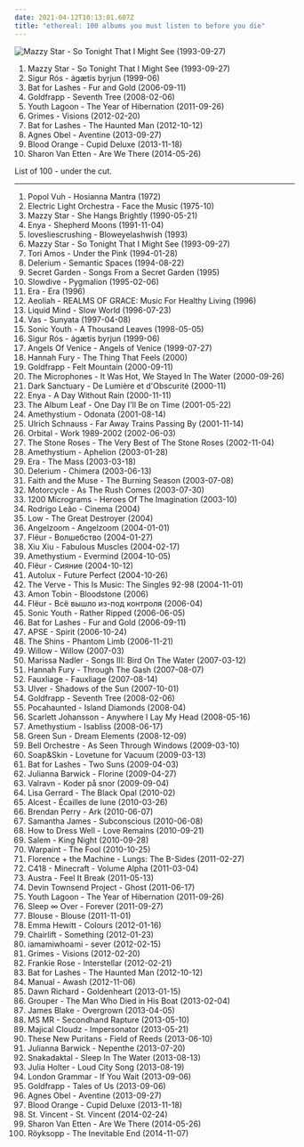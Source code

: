 ```yaml
---
date: 2021-04-12T10:13:01.607Z
title: "ethereal: 100 albums you must listen to before you die"
---
```

![Mazzy Star - So Tonight That I Might See (1993-09-27)](http://coverartarchive.org/release/d9fa44a6-c79b-4b70-806b-af5eb748e8f8/5320516788-500.jpg "Mazzy Star - So Tonight That I Might See (1993-09-27)")
<ol class="albums">
<li data-cover="http://coverartarchive.org/release/d9fa44a6-c79b-4b70-806b-af5eb748e8f8/5320516788-500.jpg" data-tags="dream pop, female vocalists, alternative, 90s" role="button">Mazzy Star - So Tonight That I Might See (1993-09-27)</li>
<li data-cover="http://coverartarchive.org/release/3f38169f-6501-4383-8a0e-06d416338e8f/6928375238-500.jpg" data-tags="post-rock" role="button">Sigur Rós - ágætis byrjun (1999-06)</li>
<li data-cover="https://img.discogs.com/e8j4hzjnmOYuCeJKF02RrN_5_YY=/fit-in/600x594/filters:strip_icc():format(jpeg):mode_rgb():quality(90)/discogs-images/R-1054660-1198425678.jpeg.jpg" data-tags="indie, female vocalists" role="button">Bat for Lashes - Fur and Gold (2006-09-11)</li>
<li data-cover="https://img.discogs.com/73mAPAbvKt1kGGKSDvi5DG3ow9k=/fit-in/600x595/filters:strip_icc():format(jpeg):mode_rgb():quality(90)/discogs-images/R-7625635-1445709296-7336.jpeg.jpg" data-tags="female vocalists, downtempo, trip-hop" role="button">Goldfrapp - Seventh Tree (2008-02-06)</li>
<li data-cover="https://img.discogs.com/-BR4yY32Gdk7o4SF5Ha0Wvj9gp0=/fit-in/600x600/filters:strip_icc():format(jpeg):mode_rgb():quality(90)/discogs-images/R-3020807-1318528929.jpeg.jpg" data-tags="dream pop" role="button">Youth Lagoon - The Year of Hibernation (2011-09-26)</li>
<li data-cover="http://coverartarchive.org/release/e2541a4f-c91e-412e-837b-ce63cc8ea960/5391811873-500.jpg" data-tags="dream pop" role="button">Grimes - Visions (2012-02-20)</li>
<li data-cover="http://coverartarchive.org/release/138edfef-da8d-4992-a93b-d41ac314e93c/7732754501-500.jpg" data-tags="dream pop, alternative" role="button">Bat for Lashes - The Haunted Man (2012-10-12)</li>
<li data-cover="http://coverartarchive.org/release/2d012e66-6759-485b-beb5-00532c46a386/8544215048-500.jpg" data-tags="folk, singer-songwriter, piano" role="button">Agnes Obel - Aventine (2013-09-27)</li>
<li data-cover="http://coverartarchive.org/release/b825c5c2-ebe3-4c84-91f8-c27e75dbc684/19238888629-500.jpg" data-tags="rnb, soul, 2010s" role="button">Blood Orange - Cupid Deluxe (2013-11-18)</li>
<li data-cover="http://coverartarchive.org/release/294ce5a9-a36b-4e41-982e-56f2f94bb581/20346832405-500.jpg" data-tags="folk, indie folk" role="button">Sharon Van Etten - Are We There (2014-05-26)</li>
</ol>
List of 100 - under the cut.
<!-- more -->

_________________

<ol class="albums">
<li data-cover="http://coverartarchive.org/release/8ea4b878-756e-3579-9c91-70623918c04c/9735906881-500.jpg" data-tags="experimental, new age, krautrock" role="button">
Popol Vuh - Hosianna Mantra (1972)
</li>
<li data-cover="http://coverartarchive.org/release/3da95428-3f4b-471b-8aea-ed40bcf04179/7108599389-500.jpg" data-tags="classic rock" role="button">
Electric Light Orchestra - Face the Music (1975-10)
</li>
<li data-cover="http://coverartarchive.org/release/c74307be-1085-4026-97ab-60b676e367c5/1923128273-500.jpg" data-tags="female vocalists, 90s, dream pop" role="button">
Mazzy Star - She Hangs Brightly (1990-05-21)
</li>
<li data-cover="http://coverartarchive.org/release/2fbbe6b7-5679-33cf-a084-ee4bd5429807/16797026280-500.jpg" data-tags="celtic, new age" role="button">
Enya - Shepherd Moons (1991-11-04)
</li>
<li data-cover="https://img.discogs.com/1HBW6zvyauirjRWawLzeIROBh5k=/fit-in/600x596/filters:strip_icc():format(jpeg):mode_rgb():quality(90)/discogs-images/R-140088-1154032651.jpeg.jpg" data-tags="shoegaze, dreamy" role="button">
lovesliescrushing - Bloweyelashwish (1993)
</li>
<li data-cover="http://coverartarchive.org/release/d9fa44a6-c79b-4b70-806b-af5eb748e8f8/5320516788-500.jpg" data-tags="dream pop, female vocalists, alternative, 90s" role="button">
Mazzy Star - So Tonight That I Might See (1993-09-27)
</li>
<li data-cover="http://coverartarchive.org/release/716ab432-03be-3567-9d9f-1cbb4736e0dc/24215052902-500.jpg" data-tags="piano, alternative, 90s" role="button">
Tori Amos - Under the Pink (1994-01-28)
</li>
<li data-cover="http://coverartarchive.org/release/a19d73a5-005c-4be6-b256-2ca68249f176/18661266418-500.jpg" data-tags="electronic, ambient, chillout, electronica, delerium" role="button">
Delerium - Semantic Spaces (1994-08-22)
</li>
<li data-cover="http://coverartarchive.org/release/241eeee9-802f-3bf4-85e2-733cdd209836/27181976185-500.jpg" data-tags="new age, celtic, secret garden" role="button">
Secret Garden - Songs From a Secret Garden (1995)
</li>
<li data-cover="https://img.discogs.com/fFoc3CnP3PL9Vpv3wihBhmRg83Y=/fit-in/600x600/filters:strip_icc():format(jpeg):mode_rgb():quality(90)/discogs-images/R-584370-1217716047.jpeg.jpg" data-tags="shoegaze, ambient, dream pop" role="button">
Slowdive - Pygmalion (1995-02-06)
</li>
<li data-cover="http://coverartarchive.org/release/e6ad5820-ad0a-3a8d-9dc8-5588aa4643d9/9943104925-500.jpg" data-tags="era, new age" role="button">
Era - Era (1996)
</li>
<li data-cover="http://coverartarchive.org/release/04882512-0ef2-4daa-bd7a-a40ed0e8e95c/18120026013-500.jpg" data-tags="ethereal" role="button">
Aeoliah - REALMS OF GRACE: Music For Healthy Living (1996)
</li>
<li data-cover="https://via.placeholder.com/450" data-tags="ambient" role="button">
Liquid Mind - Slow World (1996-07-23)
</li>
<li data-cover="http://coverartarchive.org/release/db18ce9e-4bd5-43b7-869f-35e4e83423ab/3460033404-500.jpg" data-tags="world, ethnic, ethereal" role="button">
Vas - Sunyata (1997-04-08)
</li>
<li data-cover="https://img.discogs.com/qeSNS31G6vJ758RVSQm4W6ho6nI=/fit-in/439x380/filters:strip_icc():format(jpeg):mode_rgb():quality(90)/discogs-images/R-4879756-1378290331-3017.jpeg.jpg" data-tags="experimental, alternative" role="button">
Sonic Youth - A Thousand Leaves (1998-05-05)
</li>
<li data-cover="http://coverartarchive.org/release/3f38169f-6501-4383-8a0e-06d416338e8f/6928375238-500.jpg" data-tags="post-rock" role="button">
Sigur Rós - ágætis byrjun (1999-06)
</li>
<li data-cover="http://coverartarchive.org/release/64d28341-fe13-4355-a49f-58a78ef73636/9424878633-500.jpg" data-tags="new age" role="button">
Angels Of Venice - Angels of Venice (1999-07-27)
</li>
<li data-cover="http://coverartarchive.org/release/20fd8611-cffc-4a60-86c8-165e8a48100e/21747393696-500.jpg" data-tags="ethereal, music to drown in" role="button">
Hannah Fury - The Thing That Feels (2000)
</li>
<li data-cover="http://coverartarchive.org/release/a9c71b51-ad11-436e-b759-9f23c324433a/5128575556-500.jpg" data-tags="trip-hop, electronic" role="button">
Goldfrapp - Felt Mountain (2000-09-11)
</li>
<li data-cover="http://coverartarchive.org/release/25854b63-25fd-4375-b18a-1007176c676d/14932745161-500.jpg" data-tags="lo-fi, indietronica" role="button">
The Microphones - It Was Hot, We Stayed In The Water (2000-09-26)
</li>
<li data-cover="http://coverartarchive.org/release/b7da4b4f-31ae-408f-87de-18cf8fe8a4c7/22396327500-500.jpg" data-tags="gothic, neoclassical darkwave, ethereal, darkwave" role="button">
Dark Sanctuary - De Lumière et d'Obscurité (2000-11)
</li>
<li data-cover="http://coverartarchive.org/release/76d53e8d-a605-3a57-a188-450d6884fff5/13737540134-500.jpg" data-tags="new age, celtic, enya" role="button">
Enya - A Day Without Rain (2000-11-11)
</li>
<li data-cover="http://coverartarchive.org/release/ac46568e-7818-4351-8d8a-a59ce427e636/21974963842-500.jpg" data-tags="post-rock" role="button">
The Album Leaf - One Day I'll Be on Time (2001-05-22)
</li>
<li data-cover="http://coverartarchive.org/release/2a4d245c-f596-4ea5-91ef-0c5761b0f826/2308134752-500.jpg" data-tags="new age, ambient" role="button">
Amethystium - Odonata (2001-08-14)
</li>
<li data-cover="https://img.discogs.com/fz2gCGNE1ZDPji-D3fcK8oKAzxQ=/fit-in/472x419/filters:strip_icc():format(jpeg):mode_rgb():quality(90)/discogs-images/R-1577550-1256586457.jpeg.jpg" data-tags="ambient, electronic" role="button">
Ulrich Schnauss - Far Away Trains Passing By (2001-11-14)
</li>
<li data-cover="https://img.discogs.com/0zxzdTRtbAXWbKlpiTfKG1f_JRk=/fit-in/600x597/filters:strip_icc():format(jpeg):mode_rgb():quality(90)/discogs-images/R-2657832-1295294018.jpeg.jpg" data-tags="electronic" role="button">
Orbital - Work 1989-2002 (2002-06-03)
</li>
<li data-cover="https://img.discogs.com/xNhbq7wdrCp41Cli9eWorBoOBUY=/fit-in/600x603/filters:strip_icc():format(jpeg):mode_rgb():quality(90)/discogs-images/R-15694999-1596054295-8929.jpeg.jpg" data-tags="rock" role="button">
The Stone Roses - The Very Best of The Stone Roses (2002-11-04)
</li>
<li data-cover="http://coverartarchive.org/release/5fc78c2c-3ad2-4152-b7c8-0fb25d1316e7/11792823041-500.jpg" data-tags="new age, ambient" role="button">
Amethystium - Aphelion (2003-01-28)
</li>
<li data-cover="http://coverartarchive.org/release/2f627353-447e-33b9-aca5-9c3faa4586aa/3245210755-500.jpg" data-tags="new age, era" role="button">
Era - The Mass (2003-03-18)
</li>
<li data-cover="https://img.discogs.com/XRNMoTkID3Igd_KNFYhMxOhV0ZE=/fit-in/600x601/filters:strip_icc():format(jpeg):mode_rgb():quality(90)/discogs-images/R-6246860-1414683603-8850.jpeg.jpg" data-tags="ambient" role="button">
Delerium - Chimera (2003-06-13)
</li>
<li data-cover="https://img.discogs.com/PwLxDpKp4ZMyejyXT5CjJ_eDh8k=/fit-in/600x600/filters:strip_icc():format(jpeg):mode_rgb():quality(90)/discogs-images/R-479776-1402230122-1820.jpeg.jpg" data-tags="darkwave, gothic rock" role="button">
Faith and the Muse - The Burning Season (2003-07-08)
</li>
<li data-cover="https://img.discogs.com/DHKjXQJK-nZMGl86x90BioJ-KJU=/fit-in/314x313/filters:strip_icc():format(jpeg):mode_rgb():quality(90)/discogs-images/R-169504-1127089792.jpeg.jpg" data-tags="trance" role="button">
Motorcycle - As The Rush Comes (2003-07-30)
</li>
<li data-cover="http://coverartarchive.org/release/60a13ddd-9ea6-4426-b927-cb0e940450d7/5225689875-500.jpg" data-tags="goa" role="button">
1200 Micrograms - Heroes Of The Imagination (2003-10)
</li>
<li data-cover="http://coverartarchive.org/release/ee6c545b-7cba-41b1-9cf4-d2edb93259d2/3458028973-500.jpg" data-tags="contemporary, portugal, ethereal, interesting, zugfahrmusik, granka, hurina, world collabs, folk - portugal, atahualpa yupanqui, jonasmusik, el payador perseguido" role="button">
Rodrigo Leão - Cinema (2004)
</li>
<li data-cover="https://img.discogs.com/TxJKZ4bR1eTxNRKg41uQlj9OIH8=/fit-in/600x587/filters:strip_icc():format(jpeg):mode_rgb():quality(90)/discogs-images/R-400180-1330515072.jpeg.jpg" data-tags="rock, indie rock, sub pop" role="button">
Low - The Great Destroyer (2004)
</li>
<li data-cover="http://coverartarchive.org/release/58f47cac-c702-4018-ba4a-7cf3a40941a2/2610903396-500.jpg" data-tags="ambient, ethereal, darkwave, female vocalists" role="button">
Angelzoom - Angelzoom (2004-01-01)
</li>
<li data-cover="http://coverartarchive.org/release/ea9811df-915b-4d1b-8172-673b5cc4ce7d/4397578495-500.jpg" data-tags="ethereal" role="button">
Flëur - Волшебство (2004-01-27)
</li>
<li data-cover="http://coverartarchive.org/release/40ea02cf-77ee-43e7-89c3-ab54f759c078/5619297237-500.jpg" data-tags="experimental" role="button">
Xiu Xiu - Fabulous Muscles (2004-02-17)
</li>
<li data-cover="http://coverartarchive.org/release/540ad2af-01ee-492c-b9de-7bc8dffb7cd3/6752013943-500.jpg" data-tags="new age" role="button">
Amethystium - Evermind (2004-10-05)
</li>
<li data-cover="http://coverartarchive.org/release/67148959-1ccd-3c30-8645-cfb8301b0001/4778416413-500.jpg" data-tags="cardiowave" role="button">
Flëur - Сияние (2004-10-12)
</li>
<li data-cover="http://coverartarchive.org/release/3376bd98-51de-464c-a801-0bd4dc3d8256/24039927381-500.jpg" data-tags="shoegaze" role="button">
Autolux - Future Perfect (2004-10-26)
</li>
<li data-cover="http://coverartarchive.org/release/c8130bea-adf4-4c8f-8784-594e537e1082/20162514827-500.jpg" data-tags="britpop" role="button">
The Verve - This Is Music: The Singles 92-98 (2004-11-01)
</li>
<li data-cover="https://img.discogs.com/W_H0_HJJIh_uTOBF9lP9M5SI-zk=/fit-in/600x600/filters:strip_icc():format(jpeg):mode_rgb():quality(90)/discogs-images/R-913381-1172231675.jpeg.jpg" data-tags="ambient, ethereal" role="button">
Amon Tobin - Bloodstone (2006)
</li>
<li data-cover="http://coverartarchive.org/release/ab7ebe88-c495-4a44-808b-61f89e7ad3f7/9100597320-500.jpg" data-tags="cardiowave" role="button">
Flëur - Всё вышло из-под контроля (2006-04)
</li>
<li data-cover="https://img.discogs.com/w7C3d8OHmFjsMS3t3Tvx8WQSFRo=/fit-in/400x391/filters:strip_icc():format(jpeg):mode_rgb():quality(90)/discogs-images/R-5119480-1385028132-2136.jpeg.jpg" data-tags="alternative rock" role="button">
Sonic Youth - Rather Ripped (2006-06-05)
</li>
<li data-cover="https://img.discogs.com/e8j4hzjnmOYuCeJKF02RrN_5_YY=/fit-in/600x594/filters:strip_icc():format(jpeg):mode_rgb():quality(90)/discogs-images/R-1054660-1198425678.jpeg.jpg" data-tags="indie, female vocalists" role="button">
Bat for Lashes - Fur and Gold (2006-09-11)
</li>
<li data-cover="https://img.discogs.com/puejkqh-SaEpKYN6cldpw3JRDCY=/fit-in/426x426/filters:strip_icc():format(jpeg):mode_rgb():quality(90)/discogs-images/R-1011062-1194177277.jpeg.jpg" data-tags="ambient, post-rock, progressive, ethereal, post rock, lsd, manjoh, de:bug album reviews 2007, try this, toad-tested mother-approved" role="button">
APSE - Spirit (2006-10-24)
</li>
<li data-cover="http://coverartarchive.org/release/6eeb86b8-b24b-3c08-909f-efd59f6d48c7/3362466019-500.jpg" data-tags="ethereal, the shins - phantom limb, gene loves, gene alt, folk-alt" role="button">
The Shins - Phantom Limb (2006-11-21)
</li>
<li data-cover="http://coverartarchive.org/release/0f857ab9-6cd0-45e6-b618-93947c185cf5/13071763593-500.jpg" data-tags="neo-soul" role="button">
Willow - Willow (2007-03)
</li>
<li data-cover="http://coverartarchive.org/release/6612f329-7d59-4578-8128-c2a2ec86565c/8703131155-500.jpg" data-tags="folk" role="button">
Marissa Nadler - Songs III: Bird On The Water (2007-03-12)
</li>
<li data-cover="https://img.discogs.com/mlqlmJcBoErSPvGnR7arWK58sMQ=/fit-in/240x240/filters:strip_icc():format(jpeg):mode_rgb():quality(90)/discogs-images/R-1314444-1208912306.jpeg.jpg" data-tags="ethereal" role="button">
Hannah Fury - Through The Gash (2007-08-07)
</li>
<li data-cover="http://coverartarchive.org/release/96afbb05-6402-467e-a966-849e9cba33a1/1385609869-500.jpg" data-tags="pop, newage, new age and ambient, new age aesthetics, new age favorites, ethereal new age, new age electronic" role="button">
Fauxliage - Fauxliage (2007-08-14)
</li>
<li data-cover="http://coverartarchive.org/release/91f242ac-7e10-372e-9a51-2deace4a2f04/9227664763-500.jpg" data-tags="ambient" role="button">
Ulver - Shadows of the Sun (2007-10-01)
</li>
<li data-cover="https://img.discogs.com/73mAPAbvKt1kGGKSDvi5DG3ow9k=/fit-in/600x595/filters:strip_icc():format(jpeg):mode_rgb():quality(90)/discogs-images/R-7625635-1445709296-7336.jpeg.jpg" data-tags="female vocalists, downtempo, trip-hop" role="button">
Goldfrapp - Seventh Tree (2008-02-06)
</li>
<li data-cover="http://coverartarchive.org/release/a8ddacfa-fd14-48b2-b4eb-1c0e73134aae/21327156415-500.jpg" data-tags="psychedelic, drone, ethereal" role="button">
Pocahaunted - Island Diamonds (2008-04)
</li>
<li data-cover="http://coverartarchive.org/release/8cf43ee9-65c3-407e-863d-cdb7b8bbad39/28864635475-500.jpg" data-tags="tom waits, alternative, cover" role="button">
Scarlett Johansson - Anywhere I Lay My Head (2008-05-16)
</li>
<li data-cover="https://via.placeholder.com/450" data-tags="new age" role="button">
Amethystium - Isabliss (2008-06-17)
</li>
<li data-cover="https://img.discogs.com/pV82XFnsHpbLL2ML-ZT7lG4c_EU=/fit-in/600x600/filters:strip_icc():format(jpeg):mode_rgb():quality(90)/discogs-images/R-2187441-1327459407.jpeg.jpg" data-tags="ambient" role="button">
Green Sun - Dream Elements (2008-12-09)
</li>
<li data-cover="http://coverartarchive.org/release/554c9634-b76d-45e7-9682-78e6c56aa221/10893828236-500.jpg" data-tags="post-rock, haunting, ethereal, folk rock, post rock, march, 10th, progarchives100" role="button">
Bell Orchestre - As Seen Through Windows (2009-03-10)
</li>
<li data-cover="https://img.discogs.com/5ULMdii6V1Px_WEq_Gnq-FYTwV4=/fit-in/500x500/filters:strip_icc():format(jpeg):mode_rgb():quality(90)/discogs-images/R-1690134-1266618713.jpeg.jpg" data-tags="piano" role="button">
Soap&Skin - Lovetune for Vacuum (2009-03-13)
</li>
<li data-cover="http://coverartarchive.org/release/1589c9ec-b9d8-30e6-8f0c-57dd7c52ec35/8202001315-500.jpg" data-tags="alternative, atmospheric" role="button">
Bat for Lashes - Two Suns (2009-04-03)
</li>
<li data-cover="https://img.discogs.com/vxsJJub8q2Y0rdRMPw-ZKPoAN4Q=/fit-in/600x600/filters:strip_icc():format(jpeg):mode_rgb():quality(90)/discogs-images/R-1760543-1241604763.jpeg.jpg" data-tags="female vocalists, dream pop, sleep, ethereal" role="button">
Julianna Barwick - Florine (2009-04-27)
</li>
<li data-cover="http://coverartarchive.org/release/fd1d3a84-3600-49cd-b1d7-ccd4d10c58af/3168123217-500.jpg" data-tags="ethereal, folktronica" role="button">
Valravn - Koder på snor (2009-09-04)
</li>
<li data-cover="http://coverartarchive.org/release/e44a9d06-d71f-3b2d-821d-8cdade611a12/7603461698-500.jpg" data-tags="female vocalists" role="button">
Lisa Gerrard - The Black Opal (2010-02)
</li>
<li data-cover="http://coverartarchive.org/release/33749b62-1fa9-4ab0-b1e2-8696e3386bae/2239809767-500.jpg" data-tags="shoegaze, atmospheric black metal, post-rock" role="button">
Alcest - Écailles de lune (2010-03-26)
</li>
<li data-cover="http://coverartarchive.org/release/74223505-9219-4815-b702-a5537d0e466a/22171727826-500.jpg" data-tags="ambient, ethereal" role="button">
Brendan Perry - Ark (2010-06-07)
</li>
<li data-cover="http://coverartarchive.org/release/1b765373-348b-48f0-8ff7-d38b2946ff30/3682371353-500.jpg" data-tags="chillout, pop, dance, house, lounge, ethereal, euphoric, deep house, vocal house, hypnotizing" role="button">
Samantha James - Subconscious (2010-06-08)
</li>
<li data-cover="http://coverartarchive.org/release/672b0552-385f-400e-9934-eaed8fe770c8/6610332297-500.jpg" data-tags="ambient" role="button">
How to Dress Well - Love Remains (2010-09-21)
</li>
<li data-cover="http://coverartarchive.org/release/c2852bc2-4919-41e7-aab4-c3ff47ba1c2c/20543754977-500.jpg" data-tags="witch house" role="button">
Salem - King Night (2010-09-28)
</li>
<li data-cover="https://img.discogs.com/iyNfvflk9g5dK8cwVCrBIyFfNyg=/fit-in/600x530/filters:strip_icc():format(jpeg):mode_rgb():quality(90)/discogs-images/R-2511029-1459303667-7250.jpeg.jpg" data-tags="psychedelic rock" role="button">
Warpaint - The Fool (2010-10-25)
</li>
<li data-cover="http://coverartarchive.org/release/018e2e84-f12f-40a0-b9c3-083a7684347a/3178531758-500.jpg" data-tags="alternative, indie rock, female vocalists, ethereal, lungs, florence welch" role="button">
Florence + the Machine - Lungs: The B-Sides (2011-02-27)
</li>
<li data-cover="http://coverartarchive.org/release/5e396e48-5bc1-4d28-ab34-ee77dc534fed/22120675980-500.jpg" data-tags="ambient" role="button">
C418 - Minecraft - Volume Alpha (2011-03-04)
</li>
<li data-cover="http://coverartarchive.org/release/5e8aec59-129c-4cb4-b894-5e59edb5c4ca/4261741516-500.jpg" data-tags="indie electronic, new wave, alternative, synthpop" role="button">
Austra - Feel It Break (2011-05-13)
</li>
<li data-cover="http://coverartarchive.org/release/e71682ab-2827-4922-914f-933c816dd27b/16155008824-500.jpg" data-tags="ambient, progressive rock" role="button">
Devin Townsend Project - Ghost (2011-06-17)
</li>
<li data-cover="https://img.discogs.com/-BR4yY32Gdk7o4SF5Ha0Wvj9gp0=/fit-in/600x600/filters:strip_icc():format(jpeg):mode_rgb():quality(90)/discogs-images/R-3020807-1318528929.jpeg.jpg" data-tags="dream pop" role="button">
Youth Lagoon - The Year of Hibernation (2011-09-26)
</li>
<li data-cover="https://img.discogs.com/sGd8E_zOvzvRjoezdsgI68Byq3k=/fit-in/300x299/filters:strip_icc():format(jpeg):mode_rgb():quality(90)/discogs-images/R-3115784-1316516902.jpeg.jpg" data-tags="experimental, dream pop" role="button">
Sleep ∞ Over - Forever (2011-09-27)
</li>
<li data-cover="http://coverartarchive.org/release/7c9c2ef1-0250-4d91-ac60-ab4c702180d2/6755910409-500.jpg" data-tags="dream pop" role="button">
Blouse - Blouse (2011-11-01)
</li>
<li data-cover="https://img.discogs.com/_8OAxE1gHkt-Fhm2FtNSCku2TUc=/fit-in/600x600/filters:strip_icc():format(jpeg):mode_rgb():quality(90)/discogs-images/R-3345383-1326697235.jpeg.jpg" data-tags="atmospheric, ethereal, vocal trance, female vocal trance, vocal dance" role="button">
Emma Hewitt - Colours (2012-01-16)
</li>
<li data-cover="https://img.discogs.com/cZKOCXiTv92kp3ZvOosCCfTzyqI=/fit-in/600x599/filters:strip_icc():format(jpeg):mode_rgb():quality(90)/discogs-images/R-3361276-1327338274.jpeg.jpg" data-tags="indie, alternative, indie pop" role="button">
Chairlift - Something (2012-01-23)
</li>
<li data-cover="http://coverartarchive.org/release/17b626dc-ff74-4e36-9352-6730e4497f78/1233373890-500.jpg" data-tags="ethereal" role="button">
iamamiwhoami - sever (2012-02-15)
</li>
<li data-cover="http://coverartarchive.org/release/e2541a4f-c91e-412e-837b-ce63cc8ea960/5391811873-500.jpg" data-tags="dream pop" role="button">
Grimes - Visions (2012-02-20)
</li>
<li data-cover="http://coverartarchive.org/release/21fe0978-2169-4739-8170-e676deb84fff/3982008386-500.jpg" data-tags="indie, indie rock, dream pop" role="button">
Frankie Rose - Interstellar (2012-02-21)
</li>
<li data-cover="http://coverartarchive.org/release/138edfef-da8d-4992-a93b-d41ac314e93c/7732754501-500.jpg" data-tags="dream pop, alternative" role="button">
Bat for Lashes - The Haunted Man (2012-10-12)
</li>
<li data-cover="https://via.placeholder.com/450" data-tags="ambient, dreamy, ethereal, soundscapes, tasting colors" role="button">
Manual - Awash (2012-11-06)
</li>
<li data-cover="https://img.discogs.com/KVpsP9-6zOBwMJPQZtSdoPVMUkQ=/fit-in/550x550/filters:strip_icc():format(jpeg):mode_rgb():quality(90)/discogs-images/R-4646666-1370964984-9011.jpeg.jpg" data-tags="pop, soul, ethereal, rnb, independent, sublime, stunning, grammy worthy, goldenheart" role="button">
Dawn Richard - Goldenheart (2013-01-15)
</li>
<li data-cover="http://coverartarchive.org/release/3a7c5685-ef6a-4a7f-a834-9002cfa32987/16156029424-500.jpg" data-tags="ambient, slowcore, kranky" role="button">
Grouper - The Man Who Died in His Boat (2013-02-04)
</li>
<li data-cover="https://img.discogs.com/cNjibLSsY9wA6qRnZUanNo5xtbQ=/fit-in/600x600/filters:strip_icc():format(jpeg):mode_rgb():quality(90)/discogs-images/R-4447618-1462518825-2838.jpeg.jpg" data-tags="electronic, soul" role="button">
James Blake - Overgrown (2013-04-05)
</li>
<li data-cover="https://img.discogs.com/0ql8b3dLFazffFJrBCRFnqpVm_s=/fit-in/600x595/filters:strip_icc():format(jpeg):mode_rgb():quality(90)/discogs-images/R-4566013-1368554865-9702.jpeg.jpg" data-tags="indie, alternative, indie pop, dream pop" role="button">
MS MR - Secondhand Rapture (2013-05-10)
</li>
<li data-cover="http://coverartarchive.org/release/0cdaedb7-00d5-4c7b-9d15-556a6fdc98e4/6003309054-500.jpg" data-tags="matador records" role="button">
Majical Cloudz - Impersonator (2013-05-21)
</li>
<li data-cover="http://coverartarchive.org/release/8ab4b100-332f-4588-a8f7-1a909409dc62/4369409182-500.jpg" data-tags="post-rock" role="button">
These New Puritans - Field of Reeds (2013-06-10)
</li>
<li data-cover="http://coverartarchive.org/release/3a0f5c51-0ee6-412a-9b42-a8268eb52f00/4719617453-500.jpg" data-tags="ambient, choral" role="button">
Julianna Barwick - Nepenthe (2013-07-20)
</li>
<li data-cover="http://coverartarchive.org/release/15e20bdf-8e87-4760-a3d4-7ef3ba632a7e/5853432244-500.jpg" data-tags="dream pop" role="button">
Snakadaktal - Sleep In The Water (2013-08-13)
</li>
<li data-cover="http://coverartarchive.org/release/9d1dc16a-a854-4589-b78b-f008af493aac/4871200031-500.jpg" data-tags="art pop, chamber pop" role="button">
Julia Holter - Loud City Song (2013-08-19)
</li>
<li data-cover="http://coverartarchive.org/release/915f9487-03ba-49fb-84fe-1ff4cb5d5ece/5098039469-500.jpg" data-tags="indie pop" role="button">
London Grammar - If You Wait (2013-09-06)
</li>
<li data-cover="http://coverartarchive.org/release/6b18b30a-e578-41eb-8d3d-1ff4a6a22d9d/12859926570-500.jpg" data-tags="trip-hop, electronic, chamber pop, art pop" role="button">
Goldfrapp - Tales of Us (2013-09-06)
</li>
<li data-cover="http://coverartarchive.org/release/2d012e66-6759-485b-beb5-00532c46a386/8544215048-500.jpg" data-tags="folk, singer-songwriter, piano" role="button">
Agnes Obel - Aventine (2013-09-27)
</li>
<li data-cover="http://coverartarchive.org/release/b825c5c2-ebe3-4c84-91f8-c27e75dbc684/19238888629-500.jpg" data-tags="rnb, soul, 2010s" role="button">
Blood Orange - Cupid Deluxe (2013-11-18)
</li>
<li data-cover="https://img.discogs.com/7ZBnbaSnSc4ci1gadSRb1lcTFEg=/fit-in/600x600/filters:strip_icc():format(jpeg):mode_rgb():quality(90)/discogs-images/R-5433906-1393256089-7792.jpeg.jpg" data-tags="art pop" role="button">
St. Vincent - St. Vincent (2014-02-24)
</li>
<li data-cover="http://coverartarchive.org/release/294ce5a9-a36b-4e41-982e-56f2f94bb581/20346832405-500.jpg" data-tags="folk, indie folk" role="button">
Sharon Van Etten - Are We There (2014-05-26)
</li>
<li data-cover="http://coverartarchive.org/release/7704bdf5-5fcd-4f80-a759-30fba880bfe6/8762633349-500.jpg" data-tags="electronic, downtempo" role="button">
Röyksopp - The Inevitable End (2014-11-07)
</li>
</ol>